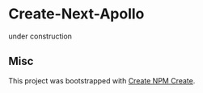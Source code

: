 # Create-Next-Apollo

under construction

## Misc

This project was bootstrapped with [Create NPM Create](https://github.com/tylim88/create-npm-create).
